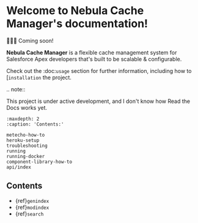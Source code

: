 # Welcome to Nebula Cache Manager's documentation!

🚧👷‍♀️ Coming soon!

**Nebula Cache Manager** is a flexible cache management system for Salesforce Apex developers that's built to be scalable & configurable.

Check out the :doc:`usage` section for further information, including
how to [`installation` the project.

.. note::

This project is under active development, and I don't know how Read the Docs works yet.

```{toctree}
:maxdepth: 2
:caption: 'Contents:'

metecho-how-to
heroku-setup
troubleshooting
running
running-docker
component-library-how-to
api/index
```

## Contents

- {ref}`genindex`
- {ref}`modindex`
- {ref}`search`
